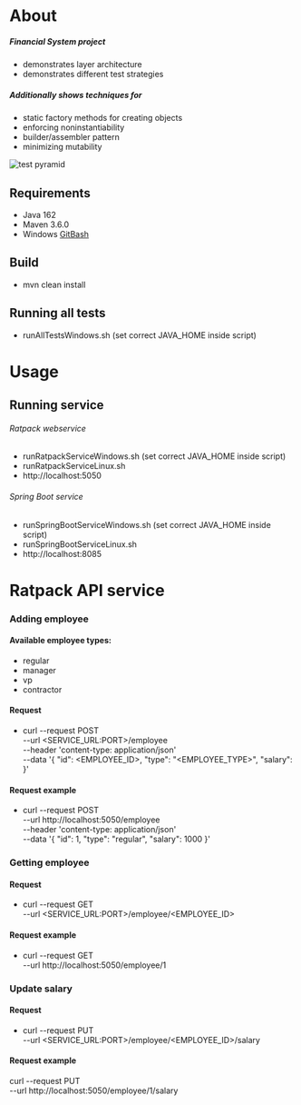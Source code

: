 # About

##### Financial System project
 * demonstrates layer architecture
 * demonstrates different test strategies

##### Additionally shows techniques for
* static factory methods for creating objects
* enforcing noninstantiability
* builder/assembler pattern
* minimizing mutability

![test pyramid](https://abstracta.us/wp-content/uploads/2015/10/Screen-Shot-2017-03-27-at-6.21.09-PM-min-1.png)

## Requirements
* Java 162
* Maven 3.6.0
* Windows [GitBash](https://gitforwindows.org) 

## Build
* mvn clean install

## Running all tests
* runAllTestsWindows.sh (set correct JAVA_HOME inside script)

# Usage
## Running service
###### Ratpack webservice
* runRatpackServiceWindows.sh (set correct JAVA_HOME inside script)
* runRatpackServiceLinux.sh
* http://localhost:5050

###### Spring Boot service 
* runSpringBootServiceWindows.sh (set correct JAVA_HOME inside script)
* runSpringBootServiceLinux.sh
* http://localhost:8085

# Ratpack API service

### Adding employee
#### Available employee types:
* regular
* manager
* vp
* contractor

#### Request
* curl --request POST \
  --url <SERVICE_URL:PORT>/employee \
  --header 'content-type: application/json' \
  --data '{
  "id": <EMPLOYEE_ID>,
  "type": "<EMPLOYEE_TYPE>",
  "salary": <SALARY>
}'

#### Request example
* curl --request POST \
  --url http://localhost:5050/employee \
  --header 'content-type: application/json' \
  --data '{
  "id": 1,
  "type": "regular",
  "salary": 1000
}'

### Getting employee

#### Request
* curl --request GET \
  --url <SERVICE_URL:PORT>/employee/<EMPLOYEE_ID>

#### Request example
* curl --request GET \
  --url http://localhost:5050/employee/1

### Update salary

#### Request
* curl --request PUT \
  --url <SERVICE_URL:PORT>/employee/<EMPLOYEE_ID>/salary

#### Request example
curl --request PUT \
  --url http://localhost:5050/employee/1/salary
